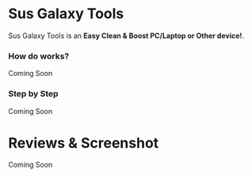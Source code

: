 # Sus Galaxy Tools
Sus Galaxy Tools is an **Easy Clean & Boost PC/Laptop or Other device!**.

### How do works?
Coming Soon

### Step by Step
Coming Soon

# Reviews & Screenshot
Coming Soon


